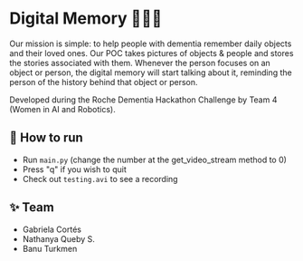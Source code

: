 # Digital Memory 👵👴🧓
Our mission is simple: to help people with dementia remember daily objects and their loved ones. Our POC takes pictures of objects & people and stores the stories associated with them. Whenever the person focuses on an object or person, the digital memory will start talking about it, reminding the person of the history behind that object or person.

Developed during the Roche Dementia Hackathon Challenge by Team 4 (Women in AI and Robotics).

## 📌 How to run
- Run `main.py` (change the number at the get_video_stream method to 0)
- Press "q" if you wish to quit
- Check out `testing.avi` to see a recording 

## ✨ Team
- Gabriela Cortés
- Nathanya Queby S.
- Banu Turkmen

